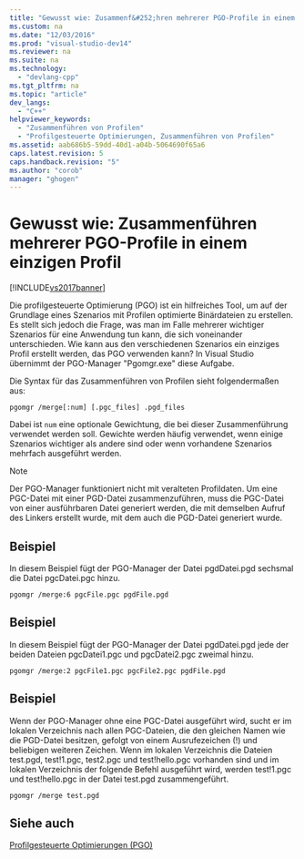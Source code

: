 ```yaml
---
title: "Gewusst wie: Zusammenf&#252;hren mehrerer PGO-Profile in einem einzigen Profil"
ms.custom: na
ms.date: "12/03/2016"
ms.prod: "visual-studio-dev14"
ms.reviewer: na
ms.suite: na
ms.technology: 
  - "devlang-cpp"
ms.tgt_pltfrm: na
ms.topic: "article"
dev_langs: 
  - "C++"
helpviewer_keywords: 
  - "Zusammenführen von Profilen"
  - "Profilgesteuerte Optimierungen, Zusammenführen von Profilen"
ms.assetid: aab686b5-59dd-40d1-a04b-5064690f65a6
caps.latest.revision: 5
caps.handback.revision: "5"
ms.author: "corob"
manager: "ghogen"
---
```

# Gewusst wie: Zusammenf&#252;hren mehrerer PGO-Profile in einem einzigen Profil
[!INCLUDE[vs2017banner](../../assembler/inline/includes/vs2017banner.md)]

Die profilgesteuerte Optimierung \(PGO\) ist ein hilfreiches Tool, um auf der Grundlage eines Szenarios mit Profilen optimierte Binärdateien zu erstellen.  Es stellt sich jedoch die Frage, was man im Falle mehrerer wichtiger Szenarios für eine Anwendung tun kann, die sich voneinander unterschieden. Wie kann aus den verschiedenen Szenarios ein einziges Profil erstellt werden, das PGO verwenden kann?  In Visual Studio übernimmt der PGO\-Manager "Pgomgr.exe" diese Aufgabe.  
  
 Die Syntax für das Zusammenführen von Profilen sieht folgendermaßen aus:  
  
```  
pgomgr /merge[:num] [.pgc_files] .pgd_files  
```  
  
 Dabei ist `num` eine optionale Gewichtung, die bei dieser Zusammenführung verwendet werden soll.  Gewichte werden häufig verwendet, wenn einige Szenarios wichtiger als andere sind oder wenn vorhandene Szenarios mehrfach ausgeführt werden.  
  
> [!NOTE]
>  Der PGO\-Manager funktioniert nicht mit veralteten Profildaten.  Um eine PGC\-Datei mit einer PGD\-Datei zusammenzuführen, muss die PGC\-Datei von einer ausführbaren Datei generiert werden, die mit demselben Aufruf des Linkers erstellt wurde, mit dem auch die PGD\-Datei generiert wurde.  
  
## Beispiel  
 In diesem Beispiel fügt der PGO\-Manager der Datei pgdDatei.pgd sechsmal die Datei pgcDatei.pgc hinzu.  
  
```  
pgomgr /merge:6 pgcFile.pgc pgdFile.pgd  
```  
  
## Beispiel  
 In diesem Beispiel fügt der PGO\-Manager der Datei pgdDatei.pgd jede der beiden Dateien pgcDatei1.pgc und pgcDatei2.pgc zweimal hinzu.  
  
```  
pgomgr /merge:2 pgcFile1.pgc pgcFile2.pgc pgdFile.pgd  
```  
  
## Beispiel  
 Wenn der PGO\-Manager ohne eine PGC\-Datei ausgeführt wird, sucht er im lokalen Verzeichnis nach allen PGC\-Dateien, die den gleichen Namen wie die PGD\-Datei besitzen, gefolgt von einem Ausrufezeichen \(\!\) und beliebigen weiteren Zeichen.  Wenn im lokalen Verzeichnis die Dateien test.pgd, test\!1.pgc, test2.pgc und test\!hello.pgc vorhanden sind und im lokalen Verzeichnis der folgende Befehl ausgeführt wird, werden test\!1.pgc und test\!hello.pgc in der Datei test.pgd zusammengeführt.  
  
```  
pgomgr /merge test.pgd  
```  
  
## Siehe auch  
 [Profilgesteuerte Optimierungen \(PGO\)](../../build/reference/profile-guided-optimizations.md)